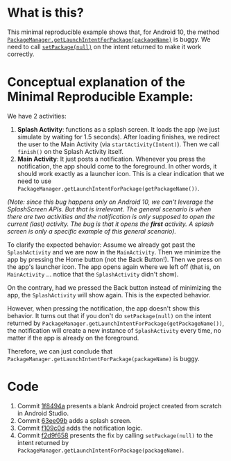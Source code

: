 # What is this?

This minimal reproducible example shows that, for Android 10, the method [`PackageManager.getLaunchIntentForPackage(packageName)`](https://developer.android.com/reference/android/content/pm/PackageManager#getLaunchIntentForPackage(java.lang.String)) is buggy. We need to call [`setPackage(null)`]() on the intent returned to make it work correctly.

# Conceptual explanation of the Minimal Reproducible Example:

We have 2 activities:

1. **Splash Activity**: functions as a splash screen. It loads the app (we just simulate by waiting for 1.5 seconds). After loading finishes, we redirect the user to the Main Activity (via `startActivity(Intent)`). Then we call `finish()` on the Splash Activity itself.
2. **Main Activity**: It just posts a notification. Whenever you press the notification, the app should come to the foreground. In other words, it should work exactly as a launcher icon. This is a clear indication that we need to use `PackageManager.getLaunchIntentForPackage(getPackageName())`.

*(Note: since this bug happens only on Android 10, we can't leverage the SplashScreen APIs. But that is irrelevant. The general scenario is when there are two activities and the notification is only supposed to open the current (last) activity. The bug is that it opens the **first** activity. A splash screen is only a specific example of this general scenario).*

To clarify the expected behavior: Assume we already got past the `SplashActivity` and we are now in the `MainActivity`. Then we minimize the app by pressing the Home button (not the Back Button!). Then we press on the app's launcher icon. The app opens again where we left off (that is, on `MainActivity` ... notice that the `SplashActivity` didn't show).

On the contrary, had we pressed the Back button instead of minimizing the app, the `SplashActivity` will show again. This is the expected behavior.

However, when pressing the notification, the app doesn't show this behavior. It turns out that if you don't do `setPackage(null)` on the intent returned by `PackageManager.getLaunchIntentForPackage(getPackageName())`, the notification will create a new instance of `SplashActivity` every time, no matter if the app is already on the foreground.

Therefore, we can just conclude that `PackageManager.getLaunchIntentForPackage(packageName)` is buggy.

# Code

1. Commit [1f8494a](https://github.com/HectorRicardo/getLaunchIntent-bug/commit/1f8494a674dc92a160c393e4b6585d52fdc19f55) presents a blank Android project created from scratch in Android Studio.
2. Commit [63ee09b](https://github.com/HectorRicardo/getLaunchIntent-bug/commit/63ee09b71213bd0bc721d3cbace395cde1c3906b) adds a splash screen.
3. Commit [f109c0d](https://github.com/HectorRicardo/getLaunchIntent-bug/commit/f109c0d529f48bc7ee232240a141b8a780915520) adds the notification logic.
4. Commit [f2d9f658](https://github.com/HectorRicardo/getLaunchIntent-bug/commit/f2d9f65874abf71d0a3f0596e0395c4ea4f3ea46) presents the fix by calling `setPackage(null)` to the intent returned by `PackageManager.getLaunchIntentForPackage(packageName)`.
